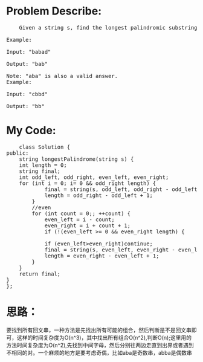# Problem Describe:
<pre>
	Given a string s, find the longest palindromic substring in s. You may assume that the maximum length of s is 1000.

Example:

Input: "babad"

Output: "bab"

Note: "aba" is also a valid answer.
Example:

Input: "cbbd"

Output: "bb"
</pre>
# My Code:
<pre>
	class Solution {
public:
    string longestPalindrome(string s) {
	int length = 0;
	string final;
	int odd_left, odd_right, even_left, even_right;
	for (int i = 0; i<s.size(); ++i) {
		//odd
		odd_left = odd_right = i;
		for (int count = 1;; ++count) {
			odd_left = i - count;
			odd_right = i + count;
			if (!(odd_left >= 0 && odd_right<s.size() && s[odd_left] == s[odd_right]))break;
		}
		++odd_left;
		--odd_right;
		if (odd_right - odd_left + 1 > length) {
			final = string(s, odd_left, odd_right - odd_left + 1);
			length = odd_right - odd_left + 1;
		}
		//even
		for (int count = 0;; ++count) {
			even_left = i - count;
			even_right = i + count + 1;
			if (!(even_left >= 0 && even_right<s.size() && s[even_left] == s[even_right]))break;
		}
		++even_left;
		--even_right;
		if (even_right - even_left + 1 > length) {
			
			if (even_left>even_right)continue;
			final = string(s, even_left, even_right - even_left + 1);
			length = even_right - even_left + 1;
		}
	}
	return final;
}
};
</pre>
# 思路：
要找到所有回文串，一种方法是先找出所有可能的组合，然后判断是不是回文串即可，这样的时间复杂度为O(n^3)，其中找出所有组合O(n^2),判断O(n);这里用的方法时间复杂度为O(n^2),先找到中间字母，然后分别往两边走直到出界或者遇到不相同的对。一个麻烦的地方是要考虑奇偶，比如aba是奇数串，abba是偶数串
